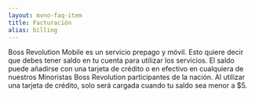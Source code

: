 ```yaml
---
layout: mvno-faq-item
title: Facturación
alias: billing
---
```


Boss Revolution Mobile es un servicio prepago y móvil. Esto quiere decir que debes tener saldo en tu cuenta para utilizar los servicios. El saldo puede añadirse con una tarjeta de crédito o en efectivo en cualquiera de nuestros Minoristas Boss Revolution participantes de la nación. Al utilizar una tarjeta de crédito, solo será cargada cuando tu saldo sea menor a $5.
